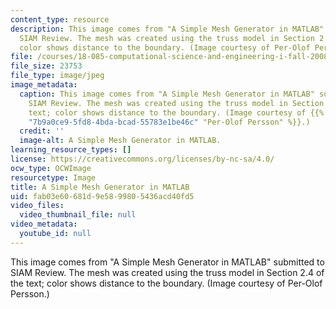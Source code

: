 ```yaml
---
content_type: resource
description: This image comes from "A Simple Mesh Generator in MATLAB" submitted to
  SIAM Review. The mesh was created using the truss model in Section 2.4 of the text;
  color shows distance to the boundary. (Image courtesy of Per-Olof Persson.)
file: /courses/18-085-computational-science-and-engineering-i-fall-2008/fab03e60681d9e5899805436acd40fd5_18-085f08-th.jpg
file_size: 23753
file_type: image/jpeg
image_metadata:
  caption: This image comes from "A Simple Mesh Generator in MATLAB" submitted to
    SIAM Review. The mesh was created using the truss model in Section 2.4 of the
    text; color shows distance to the boundary. (Image courtesy of {{% resource_link
    "7b9a0ce9-5fd8-4bda-bcad-55783e1be46c" "Per-Olof Persson" %}}.)
  credit: ''
  image-alt: A Simple Mesh Generator in MATLAB.
learning_resource_types: []
license: https://creativecommons.org/licenses/by-nc-sa/4.0/
ocw_type: OCWImage
resourcetype: Image
title: A Simple Mesh Generator in MATLAB
uid: fab03e60-681d-9e58-9980-5436acd40fd5
video_files:
  video_thumbnail_file: null
video_metadata:
  youtube_id: null
---
```

This image comes from "A Simple Mesh Generator in MATLAB" submitted to SIAM Review. The mesh was created using the truss model in Section 2.4 of the text; color shows distance to the boundary. (Image courtesy of Per-Olof Persson.)